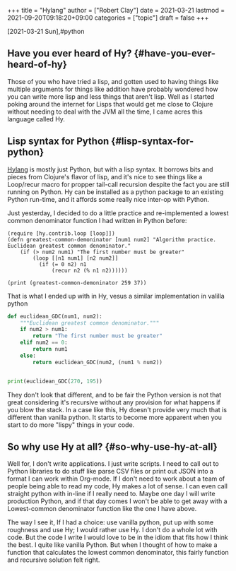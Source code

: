 +++
title = "Hylang"
author = ["Robert Clay"]
date = 2021-03-21
lastmod = 2021-09-20T09:18:20+09:00
categories = ["topic"]
draft = false
+++

<span class="timestamp-wrapper"><span class="timestamp">[2021-03-21 Sun]</span></span>,#python


## Have you ever heard of Hy? {#have-you-ever-heard-of-hy}

Those of you who have tried a lisp, and gotten used to having things like
multiple arguments for things like addition have probably wondered how you can
write more lisp and less things that aren't lisp. Well as I started poking
around the internet for Lisps that would get me close to Clojure without needing
to deal with the JVM all the time, I came acres this language called Hy.


## Lisp syntax for Python {#lisp-syntax-for-python}

[Hylang](<https://docs.hylang.org/en/stable/>) is mostly just Python, but with a
lisp syntax. It borrows bits and pieces from Clojure's flavor of lisp, and it's
nice to see things like a Loop/recur macro for propper tail-call recursion
despite the fact you are still running on Python. Hy can be installed as a
python package to an existing Python run-time, and it affords some really nice
inter-op with Python.

Just yesterday, I decided to do a little practice and re-implemented a lowest
common denominator function I had written in Python before:

<a id="code-snippet--Hy-euc-lcd-tailcall"></a>
```hy
(require [hy.contrib.loop [loop]])
(defn greatest-common-demoninator [num1 num2] "Algorithm practice. Euclidean greatest common denominator."
    (if (> num2 num1) "The first number must be greater"
        (loop [[n1 num1] [n2 num2]]
          (if (= 0 n2) n1
              (recur n2 (% n1 n2))))))

(print (greatest-common-demoninator 259 37))
```

That is what I ended up with in Hy, vesus a similar implementation in valilla
python

<a id="code-snippet--Euclidean-GCD-Python"></a>
```python
def euclidean_GDC(num1, num2):
    """Euclidean greatest common denominator."""
    if num2 > num1:
        return "The first number must be greater"
    elif num2 == 0:
        return num1
    else:
        return euclidean_GDC(num2, (num1 % num2))


print(euclidean_GDC(270, 195))
```

They don't look that different, and to be fair the Python version is not that
great considering it's recursive without any provision for what happens if you
blow the stack. In a case like this, Hy doesn't provide very much that is
different than vanilla python. It starts to become more apparent when you start
to do more "lispy" things in your code.


## So why use Hy at all? {#so-why-use-hy-at-all}

Well for, I don't write applications. I just write scripts. I need to call out
to Python libraries to do stuff like parse CSV files or print out JSON into a
format I can work within Org-mode. If I don't need to work about a team of
people being able to read my code, Hy makes a lot of sense. I can even call
straight python with in-line if I really need to. Maybe one day I will write
production Python, and if that day comes I won't be able to get away with a
Lowest-common denominator function like the one I have above.

The way I see it, If I had a choice: use vanilla python, put up with some
roughness and use Hy; I would rather use Hy. I don't do a whole lot with code.
But the code I write I would love to be in the idiom that fits how I think the
best. I quite like vanilla Python. But when I thought of how to make a function
that calculates the lowest common denominator, this fairly function and
recursive solution felt right.
